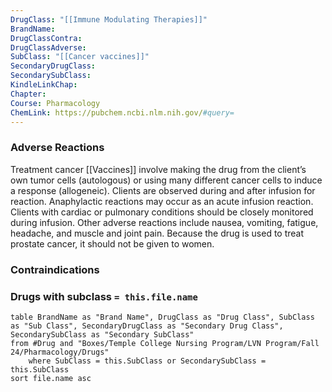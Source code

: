 ```yaml
---
DrugClass: "[[Immune Modulating Therapies]]"
BrandName: 
DrugClassContra: 
DrugClassAdverse: 
SubClass: "[[Cancer vaccines]]"
SecondaryDrugClass: 
SecondarySubClass: 
KindleLinkChap: 
Chapter: 
Course: Pharmacology
ChemLink: https://pubchem.ncbi.nlm.nih.gov/#query=
---
```

### Adverse Reactions 
Treatment cancer [[Vaccines]] involve making the drug from the client’s own tumor cells (autologous) or using many different cancer cells to induce a response (allogeneic). Clients are observed during and after infusion for reaction. Anaphylactic reactions may occur as an acute infusion reaction. Clients with cardiac or pulmonary conditions should be closely monitored during infusion. Other adverse reactions include nausea, vomiting, fatigue, headache, and muscle and joint pain. Because the drug is used to treat prostate cancer, it should not be given to women.

### Contraindications

### Drugs with subclass `= this.file.name`
```dataview
table BrandName as "Brand Name", DrugClass as "Drug Class", SubClass as "Sub Class", SecondaryDrugClass as "Secondary Drug Class", SecondarySubClass as "Secondary SubClass"
from #Drug and "Boxes/Temple College Nursing Program/LVN Program/Fall 24/Pharmacology/Drugs" 
	where SubClass = this.SubClass or SecondarySubClass = this.SubClass
sort file.name asc
```
